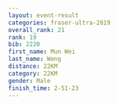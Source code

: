 ```yaml
---
layout: event-result 
categories: fraser-ultra-2019 
overall_rank: 21
rank: 19
bib: 2220
first_name: Mun Wei
last_name: Wong
distance: 22KM
category: 22KM
gender: Male
finish_time: 2-51-23
---
```

